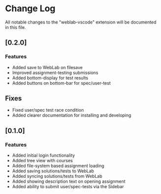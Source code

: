 # Change Log

All notable changes to the "weblab-vscode" extension will be documented in this file.

## [0.2.0]

### Features
- Added save to WebLab on filesave
- Improved assignment-testing submissions
- Added bottom-display for test results
- Added buttons on bottom-bar for spec/user-test

## Fixes
- Fixed user/spec test race condition
- Added clearer documentation for installing and developing

## [0.1.0]

### Features
- Added initial login functionality
- Added tree view with courses
- Added file-system based assignment loading
- Added saving solutions/tests to WebLab
- Added syncing solutions/tests from WebLab
- Added showing description text on opening assignment
- Added ability to submit user/spec-tests via the Sidebar